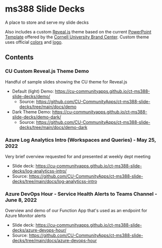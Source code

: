 # ms388 Slide Decks

A place to store and serve my slide decks

Also includes a custom [Reveal.js](https://revealjs.com/) theme based on the current [PowerPoint Template](https://brand.cornell.edu/downloads/secure/powerpoint/cornell-ppt-template-blank-2020.pptx) offered by the [Cornell University Brand Center](https://brand.cornell.edu/). Custom theme uses official [colors](https://brand.cornell.edu/design-center/colors/) and [logo](https://brand.cornell.edu/downloads/).

## Contents

### CU Custom Reveal.js Theme Demo

Handful of sample slides showing the CU theme for Reveal.js

- Default (light) Demo: <https://cu-communityapps.github.io/ct-ms388-slide-decks/demo/>
  - Source: <https://github.com/CU-CommunityApps/ct-ms388-slide-decks/tree/main/docs/demo>
- Dark Theme Demo: <https://cu-communityapps.github.io/ct-ms388-slide-decks/demo-dark/>
  - Source: <https://github.com/CU-CommunityApps/ct-ms388-slide-decks/tree/main/docs/demo-dark>

### Azure Log Analytics Intro (Workspaces and Queries) - May 25, 2022

Very brief overview requested for and presented at weekly dept meeting

- Slide deck: <https://cu-communityapps.github.io/ct-ms388-slide-decks/log-analyticss-intro/>
- Source: <https://github.com/CU-CommunityApps/ct-ms388-slide-decks/tree/main/docs/log-analyticss-intro>

### Azure DevOps Hour - Service Health Alerts to Teams Channel - June 8, 2022

Overview and demo of our Function App that's used as an endpoint for Azure Monitor alerts

- Slide deck: <https://cu-communityapps.github.io/ct-ms388-slide-decks/azure-devops-hour/>
- Source: <https://github.com/CU-CommunityApps/ct-ms388-slide-decks/tree/main/docs/azure-devops-hour>
